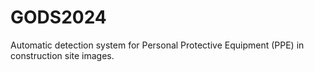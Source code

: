 # GODS2024
Automatic detection system for Personal Protective Equipment (PPE) in construction site images.
